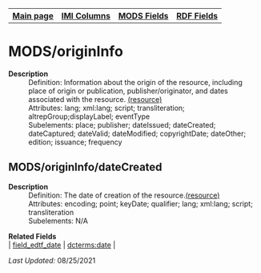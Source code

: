 <!DOCTYPE html>
<html>

<body>
<table style="width:100%">
  <tr>
    <th><a href="index.md">Main page</a></th>
	<th><a href="IMI.md">IMI Columns</a></th>
    <th><a href="MODS.md">MODS Fields</a></th>
    <th><a href="RDF.md">RDF Fields</a></th>
  </tr>
</table>



<h1>MODS/originInfo</h1>
<dl>
  <dt><b>Description</b></dt>
  <dd>Definition: Information about the origin of the resource, including place of origin or publication, publisher/originator, and dates associated with the resource. <a href="https://www.loc.gov/standards/mods/userguide/origininfo.html"> (resource)</a></dd>
  <dd>Attributes:  lang; xml:lang; script; transliteration; altrepGroup;displayLabel; eventType</dd>
  <dd>Subelements:  place; publisher; dateIssued; dateCreated; dateCaptured; dateValid; dateModified; copyrightDate; dateOther; edition; issuance; frequency</dd>
</dl>

<h2>MODS/originInfo/dateCreated</h2>
<dl>
  <dt><b>Description</b></dt>
  <dd>Definition: The date of creation of the resource.<a href="https://www.loc.gov/standards/mods/userguide/origininfo.html#datecreated">(resource)</a></dd>
  <dd>Attributes:  encoding; point; keyDate; qualifier; lang; xml:lang; script; transliteration</dd>
  <dd>Subelements:  N/A</dd>
</dl>

<dl>
	<dt><b>Related Fields</b></dt>
		| <a href="date.sort.md">field_edtf_date</a> | <a href="rdf.dcterms.date.md">dcterms:date</a> |
</dl>
<p><i>Last Updated: </i>08/25/2021</p>
</body>
</html>